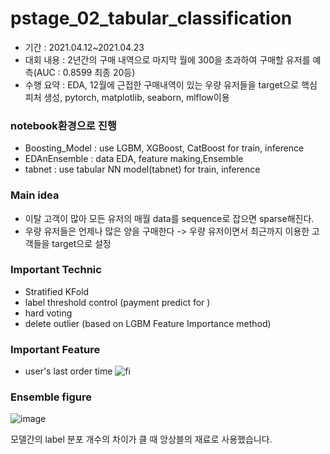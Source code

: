 # pstage_02_tabular_classification
- 기간 : 2021.04.12~2021.04.23
- 대회 내용 : 2년간의 구매 내역으로 마지막 월에 300을 초과하여 구매할 유저를 예측(AUC : 0.8599 최종 20등) 
- 수행 요약 : EDA, 12월에 근접한 구매내역이 있는 우량 유저들을 target으로 핵심 피처 생성, pytorch, matplotlib, seaborn, mlflow이용

### notebook환경으로 진행
- Boosting_Model : use LGBM, XGBoost, CatBoost for train, inference
- EDAnEnsemble : data EDA, feature making,Ensemble
- tabnet : use tabular NN model(tabnet) for train, inference   

### Main idea
- 이탈 고객이 많아 모든 유저의 매월 data를 sequence로 잡으면 sparse해진다.
- 우량 유저들은 언제나 많은 양을 구매한다
-> 우량 유저이면서 최근까지 이용한 고객들을 target으로 설정
### Important Technic
- Stratified KFold
- label threshold control (payment predict for )
- hard voting 
- delete outlier (based on LGBM Feature Importance method)  
### Important Feature
- user's last order time
![fi](https://user-images.githubusercontent.com/52443401/126287361-7b134160-7516-453e-9ebc-b783ab9ab905.png)

### Ensemble figure
![image](https://user-images.githubusercontent.com/52443401/122660653-f4bd4180-d1bd-11eb-90dc-a059609af60a.png)

모델간의 label 분포 개수의 차이가 클 때 앙상블의 재료로 사용했습니다.
